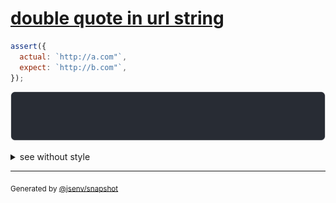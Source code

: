 # [double quote in url string](../../quote.test.js#L70)

```js
assert({
  actual: `http://a.com"`,
  expect: `http://b.com"`,
});
```

![img](throw.svg)

<details>
  <summary>see without style</summary>

```console
AssertionError: actual and expect are different

actual: 'http://a.com"/'
expect: 'http://b.com"/'
```

</details>

---
<sub>
  Generated by <a href="https://github.com/jsenv/core/tree/main/packages/independent/snapshot">@jsenv/snapshot</a>
</sub>